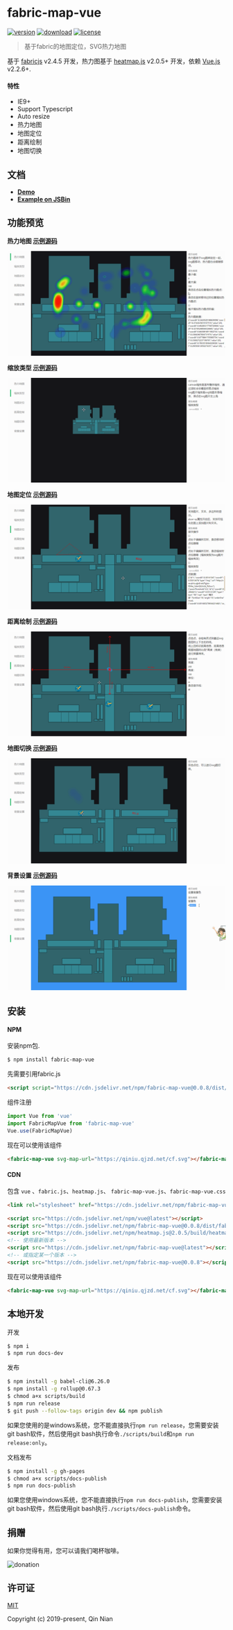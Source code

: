 # fabric-map-vue

[![version](https://img.shields.io/npm/v/fabric-map-vue.svg)](https://www.npmjs.com/package/fabric-map-vue)
[![download](https://img.shields.io/npm/dm/fabric-map-vue.svg)](https://www.npmjs.com/package/fabric-map-vue)
[![license](https://img.shields.io/github/license/nqdy666/fabric-map-vue.svg)](https://github.com/nqdy666/fabric-map-vue/blob/dev/LICENSE)

> 基于fabric的地图定位，SVG热力地图

基于 [fabricjs](http://fabricjs.com/) v2.4.5 开发，热力图基于 [heatmap.js](https://www.patrick-wied.at/static/heatmapjs/) v2.0.5+ 开发，依赖 [Vue.js](https://vuejs.org/) v2.2.6+.

#### 特性
- IE9+
- Support Typescript
- Auto resize
- 热力地图
- 地图定位
- 距离绘制
- 地图切换

## 文档
- **[Demo](https://nqdy666.github.io/fabric-map-vue/)**
- **[Example on JSBin](https://jsbin.com/hukeko/edit?html,css,js,output)**

## 功能预览

**热力地图 [示例源码](https://github.com/nqdy666/fabric-map-vue/blob/dev/docs/pages/index.vue)**

![热力地图](docs/assets/images/heatmap.gif)

**缩放类型 [示例源码](https://github.com/nqdy666/fabric-map-vue/blob/dev/docs/pages/zoom.vue)**

![缩放类型](docs/assets/images/zoom.gif)

**地图定位 [示例源码](https://github.com/nqdy666/fabric-map-vue/blob/dev/docs/pages/coord.vue)**

![地图定位](docs/assets/images/coord.gif)

**距离绘制 [示例源码](https://github.com/nqdy666/fabric-map-vue/blob/dev/docs/pages/distance.vue)**

![距离绘制](docs/assets/images/distance.gif)

**地图切换 [示例源码](https://github.com/nqdy666/fabric-map-vue/blob/dev/docs/pages/mapswitch.vue)**

![地图切换](docs/assets/images/mapswitch.gif)

**背景设置 [示例源码](https://github.com/nqdy666/fabric-map-vue/blob/dev/docs/pages/background.vue)**

![背景设置](docs/assets/images/background.gif)

## 安装

#### NPM
安装npm包.

```bash
$ npm install fabric-map-vue
```

先需要引用fabric.js

```html
<script script="https://cdn.jsdelivr.net/npm/fabric-map-vue@0.0.8/dist/fabric.min.js"></script>
```

组件注册

```js
import Vue from 'vue'
import FabricMapVue from 'fabric-map-vue'
Vue.use(FabricMapVue)
```

现在可以使用该组件

```html
<fabric-map-vue svg-map-url="https://qiniu.qjzd.net/cf.svg"></fabric-map-vue>
```

#### CDN

包含 `vue` 、`fabric.js`、`heatmap.js`、 `fabric-map-vue.js`、`fabric-map-vue.css`

```html
<link rel="stylesheet" href="https://cdn.jsdelivr.net/npm/fabric-map-vue@0.0.8/dist/fabric-map-vue.css"/>
```

```html
<script src="https://cdn.jsdelivr.net/npm/vue@latest"></script>
<script src="https://cdn.jsdelivr.net/npm/fabric-map-vue@0.0.8/dist/fabric.min.js"></script>
<script src="https://cdn.jsdelivr.net/npm/heatmap.js@2.0.5/build/heatmap.min.js"></script>
<!-- 使用最新版本 -->
<script src="https://cdn.jsdelivr.net/npm/fabric-map-vue@latest"></script>
<!-- 或指定某一个版本 -->
<script src="https://cdn.jsdelivr.net/npm/fabric-map-vue@0.0.8"></script>
```

现在可以使用该组件

```html
<fabric-map-vue svg-map-url="https://qiniu.qjzd.net/cf.svg"></fabric-map-vue>
```

## 本地开发

开发
```bash
$ npm i
$ npm run docs-dev
```

发布
```bash
$ npm install -g babel-cli@6.26.0
$ npm install -g rollup@0.67.3
$ chmod a+x scripts/build
$ npm run release
$ git push --follow-tags origin dev && npm publish
```
如果您使用的是windows系统，您不能直接执行`npm run release`，您需要安装git bash软件，然后使用git bash执行命令`./scripts/build`和`npm run release:only`。

文档发布
```bash
$ npm install -g gh-pages
$ chmod a+x scripts/docs-publish
$ npm run docs-publish
```
如果您使用windows系统，您不能直接执行`npm run docs-publish`，您需要安装git bash软件，然后使用git bash执行`./scripts/docs-publish`命令。

## 捐赠
如果你觉得有用，您可以请我们喝杯咖啡。

<img width="650" src="https://raw.githubusercontent.com/nqdy666/fabric-map-vue/dev/docs/assets/images/qrcode-donation.png" alt="donation">

## 许可证

[MIT](https://github.com/nianqin/fabric-map-vue/blob/dev/LICENSE.md)

Copyright (c) 2019-present, Qin Nian
